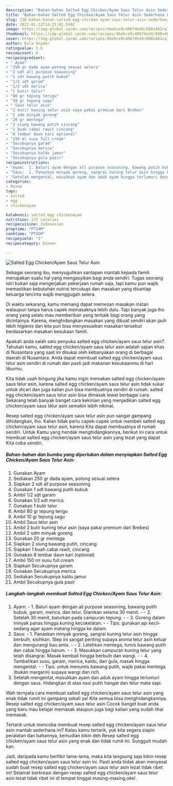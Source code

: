 ```yaml
---
description: "Bahan-bahan Salted Egg Chicken/Ayam Saus Telur Asin Sederhana Untuk Jualan"
title: "Bahan-bahan Salted Egg Chicken/Ayam Saus Telur Asin Sederhana Untuk Jualan"
slug: 230-bahan-bahan-salted-egg-chicken-ayam-saus-telur-asin-sederhana-untuk-jualan
date: 2021-01-22T14:25:02.550Z
image: https://img-global.cpcdn.com/recipes/4bebce9c40674ed4/680x482cq70/salted-egg-chickenayam-saus-telur-asin-foto-resep-utama.jpg
thumbnail: https://img-global.cpcdn.com/recipes/4bebce9c40674ed4/680x482cq70/salted-egg-chickenayam-saus-telur-asin-foto-resep-utama.jpg
cover: https://img-global.cpcdn.com/recipes/4bebce9c40674ed4/680x482cq70/salted-egg-chickenayam-saus-telur-asin-foto-resep-utama.jpg
author: Eula Snyder
ratingvalue: 3.6
reviewcount: 6
recipeingredient:
- " Ayam"
- "250 gr dada ayam potong sesuai selera"
- "2 sdt all purpose seasoning"
- "1 sdt bawang putih bubuk"
- "1/2 sdt garam"
- "1/2 sdt merica"
- "1 butir telur"
- "80 gr tepung terigu"
- "10 gr tepung sagu"
- " Saus telur asin"
- "2 butir kuning telur asin saya pakai premium dari Brebes"
- "2 sdm minyak goreng"
- "20 gr mentega"
- "2 siung bawang putih cincang"
- "1 buah cabai rawit cincang"
- "8 lembar daun kari optional"
- "150 ml susu full cream"
- "Secukupnya garam"
- "Secukupnya merica"
- "Secukupnya kaldu jamur"
- "Secukupnya gula pasir"
recipeinstructions:
- "Ayam:  1. Baluri ayam dengan all purpose seasoning, bawang putih bubuk, garam, merica, dan telur. Diamkan selama 30 menit.  2. Setelah 30 menit, balurkan pada campuran tepung.  3. Goreng dalam minyak panas hingga kuning kecokelatan.  Tips: gunakan api kecil-sedang agar ayam matang hingga ke dalam."
- "Saus:  1. Panaskan minyak goreng, sangrai kuning telur asin hingga berbuih, sisihkan. Step ini sangat penting supaya aroma telur asin keluar dan mengurangi bau amis.  2. Lelehkan mentega, tumis bawang putih dan cabai hingga harum.   3. Masukkan campuran kuning telur yang telah disangrai. Masak kembali hingga berbuih dan wangi.  4. Tambahkan susu, garam, merica, kaldu, dan gula, masak hingga mengental.   Tips: untuk menumis bawang putih, wajib pakai mentega (bukan margarin) supaya wangi dan rich."
- "Setelah mengental, masukkan ayam dan aduk ayam hingga terlumuri dengan saus. Hidangkan di atas nasi putih hangat dan telur mata sapi."
categories:
- Resep
tags:
- salted
- egg
- chickenayam

katakunci: salted egg chickenayam 
nutrition: 172 calories
recipecuisine: Indonesian
preptime: "PT24M"
cooktime: "PT45M"
recipeyield: "1"
recipecategory: Dinner

---
```



![Salted Egg Chicken/Ayam Saus Telur Asin](https://img-global.cpcdn.com/recipes/4bebce9c40674ed4/680x482cq70/salted-egg-chickenayam-saus-telur-asin-foto-resep-utama.jpg)

Sebagai seorang ibu, menyuguhkan santapan mantab kepada famili merupakan suatu hal yang mengasyikan bagi anda sendiri. Tugas seorang istri bukan saja mengerjakan pekerjaan rumah saja, tapi kamu pun wajib memastikan kebutuhan nutrisi tercukupi dan masakan yang disantap keluarga tercinta wajib menggugah selera.

Di waktu  sekarang, kamu memang dapat memesan masakan instan walaupun tanpa harus capek memasaknya lebih dulu. Tapi banyak juga lho orang yang selalu mau memberikan yang terbaik bagi orang yang dicintainya. Karena, menghidangkan masakan yang dibuat sendiri akan jauh lebih higienis dan kita pun bisa menyesuaikan masakan tersebut berdasarkan masakan kesukaan famili. 



Apakah anda salah satu penyuka salted egg chicken/ayam saus telur asin?. Tahukah kamu, salted egg chicken/ayam saus telur asin adalah sajian khas di Nusantara yang saat ini disukai oleh kebanyakan orang di berbagai daerah di Nusantara. Anda dapat membuat salted egg chicken/ayam saus telur asin sendiri di rumah dan pasti jadi makanan kesukaanmu di hari liburmu.

Kita tidak usah bingung jika kamu ingin memakan salted egg chicken/ayam saus telur asin, karena salted egg chicken/ayam saus telur asin tidak sukar untuk dicari dan juga kalian pun bisa membuatnya sendiri di rumah. salted egg chicken/ayam saus telur asin bisa dimasak lewat berbagai cara. Sekarang telah banyak banget cara kekinian yang menjadikan salted egg chicken/ayam saus telur asin semakin lebih nikmat.

Resep salted egg chicken/ayam saus telur asin pun sangat gampang dihidangkan, lho. Kalian tidak perlu capek-capek untuk membeli salted egg chicken/ayam saus telur asin, karena Kita dapat membuatnya di rumah sendiri. Untuk Kamu yang hendak menghidangkannya, berikut ini cara untuk membuat salted egg chicken/ayam saus telur asin yang lezat yang dapat Kita coba sendiri.

<!--inarticleads1-->

##### Bahan-bahan dan bumbu yang diperlukan dalam menyiapkan Salted Egg Chicken/Ayam Saus Telur Asin:

1. Gunakan  Ayam
1. Sediakan 250 gr dada ayam, potong sesuai selera
1. Siapkan 2 sdt all purpose seasoning
1. Gunakan 1 sdt bawang putih bubuk
1. Ambil 1/2 sdt garam
1. Gunakan 1/2 sdt merica
1. Gunakan 1 butir telur
1. Ambil 80 gr tepung terigu
1. Ambil 10 gr tepung sagu
1. Ambil  Saus telur asin
1. Ambil 2 butir kuning telur asin (saya pakai premium dari Brebes)
1. Ambil 2 sdm minyak goreng
1. Gunakan 20 gr mentega
1. Siapkan 2 siung bawang putih, cincang
1. Siapkan 1 buah cabai rawit, cincang
1. Gunakan 8 lembar daun kari (optional)
1. Ambil 150 ml susu full cream
1. Siapkan Secukupnya garam
1. Gunakan Secukupnya merica
1. Sediakan Secukupnya kaldu jamur
1. Ambil Secukupnya gula pasir




<!--inarticleads2-->

##### Langkah-langkah membuat Salted Egg Chicken/Ayam Saus Telur Asin:

1. Ayam:  - 1. Baluri ayam dengan all purpose seasoning, bawang putih bubuk, garam, merica, dan telur. Diamkan selama 30 menit. -  - 2. Setelah 30 menit, balurkan pada campuran tepung. -  - 3. Goreng dalam minyak panas hingga kuning kecokelatan. -  - Tips: gunakan api kecil-sedang agar ayam matang hingga ke dalam.
1. Saus:  - 1. Panaskan minyak goreng, sangrai kuning telur asin hingga berbuih, sisihkan. Step ini sangat penting supaya aroma telur asin keluar dan mengurangi bau amis. -  - 2. Lelehkan mentega, tumis bawang putih dan cabai hingga harum.  -  - 3. Masukkan campuran kuning telur yang telah disangrai. Masak kembali hingga berbuih dan wangi. -  - 4. Tambahkan susu, garam, merica, kaldu, dan gula, masak hingga mengental.  -  - Tips: untuk menumis bawang putih, wajib pakai mentega (bukan margarin) supaya wangi dan rich.
1. Setelah mengental, masukkan ayam dan aduk ayam hingga terlumuri dengan saus. Hidangkan di atas nasi putih hangat dan telur mata sapi.




Wah ternyata cara membuat salted egg chicken/ayam saus telur asin yang enak tidak rumit ini gampang sekali ya! Kita semua bisa menghidangkannya. Resep salted egg chicken/ayam saus telur asin Cocok banget buat anda yang baru mau belajar memasak ataupun juga bagi kalian yang sudah lihai memasak.

Tertarik untuk mencoba membuat resep salted egg chicken/ayam saus telur asin mantab sederhana ini? Kalau kamu tertarik, yuk kita segera siapin peralatan dan bahannya, kemudian bikin deh Resep salted egg chicken/ayam saus telur asin yang enak dan tidak rumit ini. Sungguh mudah kan. 

Jadi, daripada kamu berfikir lama-lama, maka kita langsung saja bikin resep salted egg chicken/ayam saus telur asin ini. Pasti anda tiidak akan menyesal sudah buat resep salted egg chicken/ayam saus telur asin lezat tidak ribet ini! Selamat berkreasi dengan resep salted egg chicken/ayam saus telur asin lezat tidak ribet ini di tempat tinggal masing-masing,oke!.

